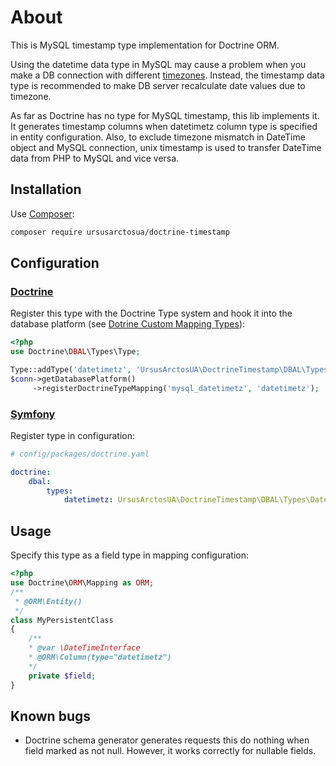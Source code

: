 About
=====

This is MySQL timestamp type implementation for Doctrine ORM.

Using the datetime data type in MySQL may cause a problem when you make a DB
connection with different [timezones][5]. Instead, the timestamp data type is
recommended to make DB server recalculate date values due to timezone.

As far as Doctrine has no type for MySQL timestamp, this lib implements it.
It generates timestamp columns when datetimetz column type is specified in
entity configuration. Also, to exclude timezone mismatch in DateTime object and
MySQL connection, unix timestamp is used to transfer DateTime data from PHP to MySQL
and vice versa. 

Installation
------------
Use [Composer][2]:
```bash
composer require ursusarctosua/doctrine-timestamp
```

Configuration
-------------

### [Doctrine][3]

Register this type with the Doctrine Type system and hook it into the database platform (see [Dotrine Custom Mapping Types][1]):

```php
<?php
use Doctrine\DBAL\Types\Type;

Type::addType('datetimetz', 'UrsusArctosUA\DoctrineTimestamp\DBAL\Types\DateTimeTzType');
$conn->getDatabasePlatform()
     ->registerDoctrineTypeMapping('mysql_datetimetz', 'datetimetz');
```

### [Symfony][4]
Register type in configuration:
```yaml
# config/packages/doctrine.yaml

doctrine:
    dbal:
        types:
            datetimetz: UrsusArctosUA\DoctrineTimestamp\DBAL\Types\DateTimeTzType
```

Usage
-----

Specify this type as a field type in mapping configuration:
```php
<?php
use Doctrine\ORM\Mapping as ORM;
/**
 * @ORM\Entity()
 */
class MyPersistentClass
{
    /**
    * @var \DateTimeInterface
    * @ORM\Column(type="datetimetz")
    */
    private $field;
}
```

Known bugs
----------

 - Doctrine schema generator generates requests this do nothing when field marked
as not null. However, it works correctly for nullable fields.

[1]: https://www.doctrine-project.org/projects/doctrine-dbal/en/latest/reference/types.html#custom-mapping-types
[2]: https://getcomposer.org/
[3]: https://www.doctrine-project.org/
[4]: https://symfony.com/
[5]: https://dev.mysql.com/doc/refman/8.0/en/time-zone-support.html